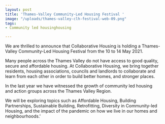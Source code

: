 ```yaml
---
layout: post
title: 'Thames-Valley Community-Led Housing Festival '
image: "/uploads/thames-valley-clh-festival-web-09.png"
tags:
- Community led housinghousing

---
```

We are thrilled to announce that Collaborative Housing is holding a Thames-Valley Community-Led Housing Festival from the 10 to 14 May 2021.

Many people across the Thames Valley do not have access to good quality, secure and affordable housing. At Collaborative Housing, we bring together residents, housing associations, councils and landlords to collaborate and learn from each other in order to build better homes, and stronger places.

In the last year we have witnessed the growth of community led housing and action groups across the Thames Valley Region.

We will be exploring topics such as Affordable Housing, Building Partnerships, Sustainable Building, Retrofitting, Diversity in Community-led Housing, and the impact of the pandemic on how we live in our homes and neighbourhoods.'